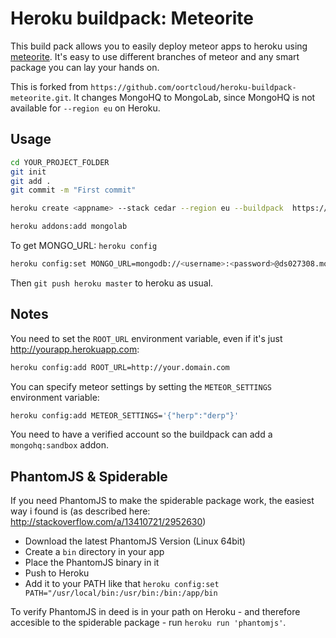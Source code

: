 # Heroku buildpack: Meteorite

This build pack allows you to easily deploy meteor apps to heroku using [meteorite](http://github.com/oortcloud/meteorite). It's easy to use different branches of meteor and any smart package you can lay your hands on.

This is forked from `https://github.com/oortcloud/heroku-buildpack-meteorite.git`. It changes MongoHQ to MongoLab, since MongoHQ is not available for `--region eu` on Heroku.

## Usage

```bash
cd YOUR_PROJECT_FOLDER
git init
git add .
git commit -m "First commit"
```

```bash
heroku create <appname> --stack cedar --region eu --buildpack  https://github.com/goette/heroku-buildpack-meteorite.git
```

```bash
heroku addons:add mongolab
```

To get MONGO_URL: `heroku config`

```bash
heroku config:set MONGO_URL=mongodb://<username>:<password>@ds027308.mongolab.com:27308/<dbname>
```

Then `git push heroku master` to heroku as usual.

## Notes

You need to set the `ROOT_URL` environment variable, even if it's just http://yourapp.herokuapp.com:

```bash
heroku config:add ROOT_URL=http://your.domain.com
```

You can specify meteor settings by setting the `METEOR_SETTINGS` environment variable:

```bash
heroku config:add METEOR_SETTINGS='{"herp":"derp"}'
```

You need to have a verified account so the buildpack can add a `mongohq:sandbox` addon.

## PhantomJS & Spiderable

If you need PhantomJS to make the spiderable package work, the easiest way i found is (as described here: http://stackoverflow.com/a/13410721/2952630)

* Download the latest PhantomJS Version (Linux 64bit)
* Create a `bin` directory in your app
* Place the PhantomJS binary in it
* Push to Heroku
* Add it to your PATH like that `heroku config:set PATH="/usr/local/bin:/usr/bin:/bin:/app/bin`

To verify PhantomJS in deed is in your path on Heroku - and therefore accesible to the spiderable package - run `heroku run 'phantomjs'`.